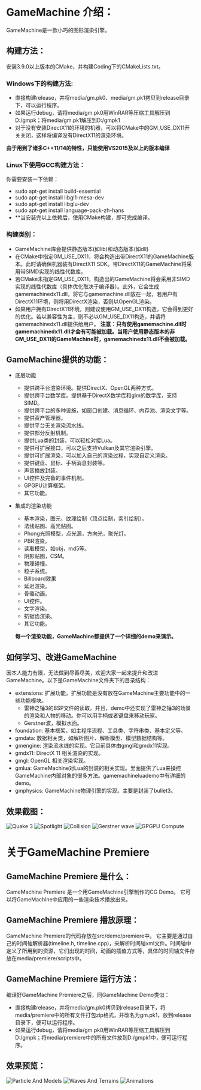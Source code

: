 # GameMachine 介绍：
GameMachine是一款小巧的图形渲染引擎。

## 构建方法：
安装3.9.0以上版本的CMake，并构建Coding下的CMakeLists.txt。

### Windows下的构建方法:
* 直接构建release，并将media/gm.pk0、media/gm.pk1拷贝到release目录下，可以运行程序。
* 如果运行debug，请将media/gm.pk0用WinRAR等压缩工具解压到D:/gmpk；将media/gm.pk1解压到D:/gmpk1
* 对于没有安装DirectX11的环境的机器，可以将CMake中的GM_USE_DX11开关关闭，这样将编译没有DirectX11的渲染环境。

**由于用到了诸多C++11/14的特性，只能使用VS2015及以上的版本编译**

### Linux下使用GCC构建方法：
你需要安装一下依赖：
* sudo apt-get install build-essential
* sudo apt-get install libgl1-mesa-dev
* sudo apt-get install libglu-dev
* sudo apt-get install language-pack-zh-hans
* **当安装完以上依赖后，使用CMake构建，即可完成编译。

### 构建类别：
* GameMachine库会提供静态版本(如lib)和动态版本(如dll)
* 在CMake中指定GM_USE_DX11，将会构造出带DirectX11的GameMachine版本。此时请确保机器装有DirectX11 SDK。带DirectX11的GameMachine将采用带SIMD实现的线性代数库。
* 若CMake未指定GM_USE_DX11，构造出的GameMachine将会采用非SIMD实现的线性代数库（具体优化取决于编译器）。此外，它会生成gamemachinedx11.dll，将它与gamemachine.dll放在一起，若用户有DirectX11环境，则将用DirectX渲染，否则以OpenGL渲染。
* 如果用户拥有DirectX11环境，则建议使用GM_USE_DX11构造，它会得到更好的优化。若以兼容性为主，则不必以GM_USE_DX11构造，并请将gamemachinedx11.dll提供给用户。
**注意：只有使用gamemachine.dll时gamemachinedx11.dll才会有可能被加载。当用户使用静态版本的非GM_USE_DX11的GameMachine时，gamemachinedx11.dll不会被加载。**

## GameMachine提供的功能：
- 底层功能
  - 提供跨平台渲染环境。提供DirectX、OpenGL两种方式。
  - 提供跨平台数学库。提供基于DirectX数学库和glm的数学库，支持SIMD。
  - 提供跨平台的多种设施，如窗口创建、消息循环、内存池、渲染文字等。
  - 提供资产管理器。
  - 提供平台无关渲染流水线。
  - 提供部分反射机制。
  - 提供Lua类的封装，可以轻松对接Lua。
  - 提供可扩展接口，可以之后支持Vulkan及其它渲染引擎。
  - 提供可扩展渲染，可以加入自己的渲染过程，实现自定义渲染。
  - 提供键盘、鼠标、手柄消息封装等。
  - 声音播放封装。
  - UI控件及完备的事件机制。
  - GPGPU计算框架。
  - 其它功能。

- 集成的渲染功能
  - 基本渲染，图元、纹理绘制（顶点绘制，索引绘制）。
  - 法线贴图、高光贴图。
  - Phong光照模型，点光源，方向光，聚光灯。
  - PBR渲染。
  - 读取模型，如obj，md5等。
  - 阴影贴图，CSM。
  - 物理碰撞。
  - 粒子系统。
  - Billboard效果
  - 延迟渲染。
  - 骨骼动画。
  - UI控件。
  - 文字渲染。
  - 抗锯齿渲染。
  - 其它功能。

  **每一个渲染功能，GameMachine都提供了一个详细的demo来演示。**

## 如何学习、改进GameMachine
  因本人能力有限，无法做到尽善尽美，欢迎大家一起来提升和改进GameMachine。以下是GameMachine文件夹下的目录结构：
  * extensions: 扩展功能。扩展功能是没有放在GameMachine主要功能中的一些功能模块。
    * 雷神之锤3的BSP文件的读取。并且，demo中还实现了雷神之锤3的场景的渲染和人物的移动。你可以用手柄或者键盘来移动玩家。
    * Gerstner波，模拟水面。
  * foundation: 基本框架，如主程序流程、工具类、字符串类、基本定义等。
  * gmdata: 数据相关类，如解析图片、解析模型、模型数据结构等。
  * gmengine: 渲染流水线的实现。它目前具体由gmgl和gmdx11实现。
  * gmdx11: DirectX 11 相关渲染的实现。
  * gmgl: OpenGL 相关渲染实现。
  * gmlua: GameMachine对Lua的封装的相关实现。里面提供了Lua来操控GameMachine内部对象的很多方法。gamemachineluademo中有详细的demo。
  * gmphysics: GameMachine物理引擎的实现。主要是封装了bullet3。

## 效果截图：
![Quake 3](https://github.com/Froser/gamemachine/blob/master/manual/pic/1.png)
![Spotlight](https://github.com/Froser/gamemachine/blob/master/manual/pic/2.png)
![Collision](https://github.com/Froser/gamemachine/blob/master/manual/pic/3.png)
![Gerstner wave](https://github.com/Froser/gamemachine/blob/master/manual/pic/4.png)
![GPGPU Compute](https://github.com/Froser/gamemachine/blob/master/manual/pic/5.png)

# 关于GameMachine Premiere
## GameMachine Premiere 是什么：
GameMachine Premiere 是一个用GameMachine引擎制作的CG Demo。
它可以将GameMachine中应用的一些渲染技术播放出来。

## GameMachine Premiere 播放原理：
GameMachine Premiere的代码存放在src/demo/premiere中。
它主要是通过自己的时间轴解析器(timeline.h, timeline.cpp)，来解析时间轴xml文件。时间轴中定义了所用到的资源，它们出现的时间，动画的插值方式等，具体的时间轴文件存放在media/premiere/scripts中。

## GameMachine Premiere 运行方法：
编译好GameMachine Premiere之后，同GameMachine Demo类似：
* 直接构建release，并将media/gm.pk0拷贝到release目录下，将media/premiere中的所有文件打包zip格式，并改名为gm.pk1，放到release目录下，便可以运行程序。
* 如果运行debug，请将media/gm.pk0用WinRAR等压缩工具解压到D:/gmpk；将media/premiere中的所有文件放到D:/gmpk1中，便可运行程序。

## 效果预览：
![Particle And Models](https://github.com/Froser/gamemachine/blob/master/manual/pic/p1.png)
![Waves And Terrains](https://github.com/Froser/gamemachine/blob/master/manual/pic/p2.png)
![Animations](https://github.com/Froser/gamemachine/blob/master/manual/pic/p3.png)